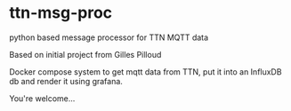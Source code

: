 # ttn-msg-proc
python based message processor for TTN MQTT data

Based on initial project from Gilles Pilloud

Docker compose system to get mqtt data from TTN, put it into an InfluxDB db and render it using grafana.

You're welcome...
